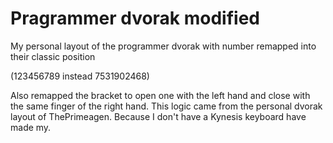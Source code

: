 # Pragrammer dvorak modified

My personal layout of the programmer dvorak with number remapped into their classic position

(123456789 instead 7531902468)

Also remapped the bracket to open one with the left hand and close with the same finger of the right hand.
This logic came from the personal dvorak layout of ThePrimeagen. Because I don't have a Kynesis keyboard have made my.
